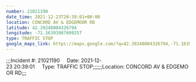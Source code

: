 ```yaml
---
number: 21021190
date_time: 2021-12-23T20:39:01+00:00
location: CONCORD AV & EDGEMOOR RD
latitude: 42.39240004326794
longitude: -71.16393987609257
type: TRAFFIC STOP
google_maps_link: https://maps.google.com/?q=42.39240004326794,-71.16393987609257
---
```


;;;Incident #: 21021190     Date: 2021‐12‐23 20:39:01     Type: TRAFFIC STOP;;;;;;Location: CONCORD AV & EDGEMOOR RD;;;
